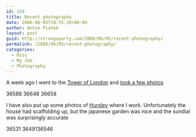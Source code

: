 ```yaml
---
id: 134
title: Recent photography
date: 2006-06-05T18:55:28+00:00
author: Anton Piatek
layout: post
guid: http://strangeparty.com/2006/06/05/recent-photography/
permalink: /2006/06/05/recent-photography/
categories:
  - Misc
  - My Job
  - Photography
---
```

A week ago I went to the [Tower of London](http://en.wikipedia.org/wiki/Tower_of_london) and [took a few photos](http://strangeparty.com/wordpress/v/2006/Tower+of+London/)[  
](http://strangeparty.com/wordpress/v/2006/Tower+of+London/) 

<div class="g2image_normal">
  <wpg2id>36588</wpg2id> <wpg2id>36648</wpg2id> <wpg2id>36658</wpg2id>
</div>

I have also put up some photos of [Hursley](http://en.wikipedia.org/wiki/Hursley_House) where I work. Unfortunately the house had scaffolding up, but the japanese garden was nice and the sundial was surprisingly accurate

<div class="g2image_normal">
  <wpg2id>36531</wpg2id> <wpg2id>36491</wpg2id><wpg2id>36546</wpg2id>
</div>